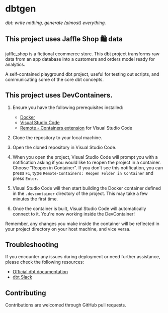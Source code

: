 # dbtgen

*dbt: write nothing, generate (almost) everything.*

## This project uses Jaffle Shop 🛍️ data

jaffle_shop is a fictional ecommerce store. This dbt project transforms raw data from an app database into a customers and orders model ready for analytics.

A self-contained playground dbt project, useful for testing out scripts, and communicating some of the core dbt concepts.

## This project uses DevContainers.


1. Ensure you have the following prerequisites installed:
    - [Docker](https://www.docker.com/products/docker-desktop)
    - [Visual Studio Code](https://code.visualstudio.com/)
    - [Remote - Containers extension](https://marketplace.visualstudio.com/items?itemName=ms-vscode-remote.remote-containers) for Visual Studio Code

2. Clone the repository to your local machine.

3. Open the cloned repository in Visual Studio Code.

4. When you open the project, Visual Studio Code will prompt you with a notification asking if you would like to reopen the project in a container. Choose "Reopen in Container". If you don't see this notification, you can press `F1`, type `Remote-Containers: Reopen Folder in Container` and press `Enter`.

5. Visual Studio Code will then start building the Docker container defined in the `.devcontainer` directory of the project. This may take a few minutes the first time.

6. Once the container is built, Visual Studio Code will automatically connect to it. You're now working inside the DevContainer!

Remember, any changes you make inside the container will be reflected in your project directory on your host machine, and vice versa.

## Troubleshooting
If you encounter any issues during deployment or need further assistance, please check the following resources:

- [Official dbt documentation](https://docs.getdbt.com/)
- [dbt Slack](https://www.getdbt.com/community/join-the-community)

## Contributing
Contributions are welcomed through GitHub pull requests.